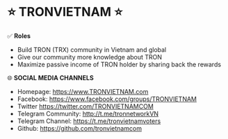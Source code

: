 # ⭐️ **TRONVIETNAM** ⭐️


✅ **Roles**

- Build TRON (TRX) community in Vietnam and global
- Give our community more knowledge about TRON
- Maximize passive income of TRON holder by sharing back the rewards


🌐 **SOCIAL MEDIA CHANNELS**

- Homepage: https://www.TRONVIETNAM.com   
- Facebook:  https://www.facebook.com/groups/TRONVIETNAM 
- Twitter https://twitter.com/TRONVIETNAMCOM 
- Telegram Community: http://t.me/tronnetworkVN 
- Telegram Channel: https://t.me/tronvietnamvoters
- Github: https://github.com/tronvietnamcom
